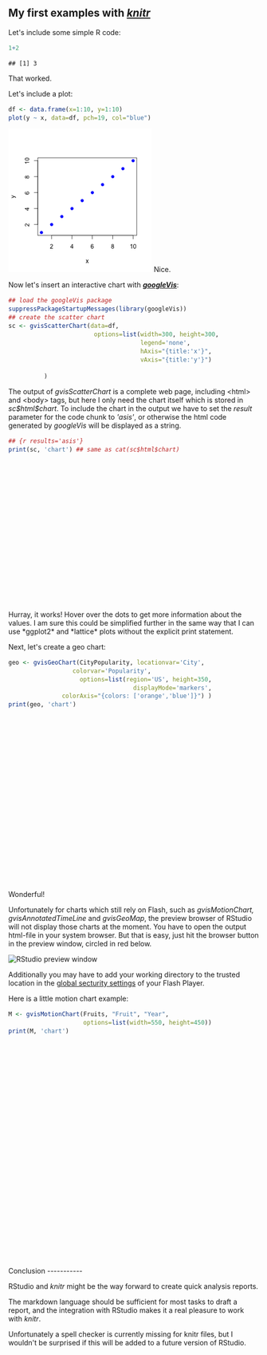 My first examples with [***knitr***](http://yihui.name/knitr/)
-----------------------------------------
Let's include some simple R code:

```r
1+2
```

```
## [1] 3
```
That worked.
 
Let's include a plot:

```r
df <- data.frame(x=1:10, y=1:10)
plot(y ~ x, data=df, pch=19, col="blue")
```

![plot of chunk unnamed-chunk-2](assets/fig/unnamed-chunk-2.png) 
Nice. 
 
Now let's insert an interactive chart with [***googleVis***](http://code.google.com/p/google-motion-charts-with-r):

```r
## load the googleVis package
suppressPackageStartupMessages(library(googleVis))
## create the scatter chart
sc <- gvisScatterChart(data=df,
                        options=list(width=300, height=300, 
                                     legend='none',
                                     hAxis="{title:'x'}",
                                     vAxis="{title:'y'}")
 
          )
```
The output of *gvisScatterChart* is a complete web page, including \<html\> and \<body\> tags, but here I only need the chart itself which is stored in *sc\$html\$chart*. To include the chart in the output we have to set the *result* parameter for the code chunk to *'asis'*, or otherwise the html code generated by *googleVis* will be displayed as a string.

```r
## {r results='asis'}
print(sc, 'chart') ## same as cat(sc$html$chart)
```

<!-- ScatterChart generated in R 3.0.2 by googleVis 0.5.1 package -->
<!-- Sat May 24 19:51:25 2014 -->


<!-- jsHeader -->
<script type="text/javascript">
 
// jsData 
function gvisDataScatterChartID55386ce0a5cc () {
var data = new google.visualization.DataTable();
var datajson =
[
 [
 1,
1 
],
[
 2,
2 
],
[
 3,
3 
],
[
 4,
4 
],
[
 5,
5 
],
[
 6,
6 
],
[
 7,
7 
],
[
 8,
8 
],
[
 9,
9 
],
[
 10,
10 
] 
];
data.addColumn('number','x');
data.addColumn('number','y');
data.addRows(datajson);
return(data);
}
 
// jsDrawChart
function drawChartScatterChartID55386ce0a5cc() {
var data = gvisDataScatterChartID55386ce0a5cc();
var options = {};
options["allowHtml"] = true;
options["width"] =    300;
options["height"] =    300;
options["legend"] = "none";
options["hAxis"] = {title:'x'};
options["vAxis"] = {title:'y'};

    var chart = new google.visualization.ScatterChart(
    document.getElementById('ScatterChartID55386ce0a5cc')
    );
    chart.draw(data,options);
    

}
  
 
// jsDisplayChart
(function() {
var pkgs = window.__gvisPackages = window.__gvisPackages || [];
var callbacks = window.__gvisCallbacks = window.__gvisCallbacks || [];
var chartid = "corechart";
  
// Manually see if chartid is in pkgs (not all browsers support Array.indexOf)
var i, newPackage = true;
for (i = 0; newPackage && i < pkgs.length; i++) {
if (pkgs[i] === chartid)
newPackage = false;
}
if (newPackage)
  pkgs.push(chartid);
  
// Add the drawChart function to the global list of callbacks
callbacks.push(drawChartScatterChartID55386ce0a5cc);
})();
function displayChartScatterChartID55386ce0a5cc() {
  var pkgs = window.__gvisPackages = window.__gvisPackages || [];
  var callbacks = window.__gvisCallbacks = window.__gvisCallbacks || [];
  window.clearTimeout(window.__gvisLoad);
  // The timeout is set to 100 because otherwise the container div we are
  // targeting might not be part of the document yet
  window.__gvisLoad = setTimeout(function() {
  var pkgCount = pkgs.length;
  google.load("visualization", "1", { packages:pkgs, callback: function() {
  if (pkgCount != pkgs.length) {
  // Race condition where another setTimeout call snuck in after us; if
  // that call added a package, we must not shift its callback
  return;
}
while (callbacks.length > 0)
callbacks.shift()();
} });
}, 100);
}
 
// jsFooter
</script>
 
<!-- jsChart -->  
<script type="text/javascript" src="https://www.google.com/jsapi?callback=displayChartScatterChartID55386ce0a5cc"></script>
 
<!-- divChart -->
  
<div id="ScatterChartID55386ce0a5cc"
  style="width: 300px; height: 300px;">
</div>
Hurray, it works! Hover over the dots to get more information about the values. I am sure this could be simplified further in the same way that I can use *ggplot2* and *lattice* plots without the explicit print statement.
 
Next, let's create a geo chart: 

```r
geo <- gvisGeoChart(CityPopularity, locationvar='City', 
                  colorvar='Popularity',
                    options=list(region='US', height=350, 
                                   displayMode='markers',
      		   colorAxis="{colors: ['orange','blue']}") )
print(geo, 'chart')
```

<!-- GeoChart generated in R 3.0.2 by googleVis 0.5.1 package -->
<!-- Sat May 24 19:51:25 2014 -->


<!-- jsHeader -->
<script type="text/javascript">
 
// jsData 
function gvisDataGeoChartID553810a52bec () {
var data = new google.visualization.DataTable();
var datajson =
[
 [
 "New York",
200 
],
[
 "Boston",
300 
],
[
 "Miami",
400 
],
[
 "Chicago",
500 
],
[
 "Los Angeles",
600 
],
[
 "Houston",
700 
] 
];
data.addColumn('string','City');
data.addColumn('number','Popularity');
data.addRows(datajson);
return(data);
}
 
// jsDrawChart
function drawChartGeoChartID553810a52bec() {
var data = gvisDataGeoChartID553810a52bec();
var options = {};
options["width"] =    556;
options["height"] =    350;
options["region"] = "US";
options["displayMode"] = "markers";
options["colorAxis"] = {colors: ['orange','blue']};

    var chart = new google.visualization.GeoChart(
    document.getElementById('GeoChartID553810a52bec')
    );
    chart.draw(data,options);
    

}
  
 
// jsDisplayChart
(function() {
var pkgs = window.__gvisPackages = window.__gvisPackages || [];
var callbacks = window.__gvisCallbacks = window.__gvisCallbacks || [];
var chartid = "geochart";
  
// Manually see if chartid is in pkgs (not all browsers support Array.indexOf)
var i, newPackage = true;
for (i = 0; newPackage && i < pkgs.length; i++) {
if (pkgs[i] === chartid)
newPackage = false;
}
if (newPackage)
  pkgs.push(chartid);
  
// Add the drawChart function to the global list of callbacks
callbacks.push(drawChartGeoChartID553810a52bec);
})();
function displayChartGeoChartID553810a52bec() {
  var pkgs = window.__gvisPackages = window.__gvisPackages || [];
  var callbacks = window.__gvisCallbacks = window.__gvisCallbacks || [];
  window.clearTimeout(window.__gvisLoad);
  // The timeout is set to 100 because otherwise the container div we are
  // targeting might not be part of the document yet
  window.__gvisLoad = setTimeout(function() {
  var pkgCount = pkgs.length;
  google.load("visualization", "1", { packages:pkgs, callback: function() {
  if (pkgCount != pkgs.length) {
  // Race condition where another setTimeout call snuck in after us; if
  // that call added a package, we must not shift its callback
  return;
}
while (callbacks.length > 0)
callbacks.shift()();
} });
}, 100);
}
 
// jsFooter
</script>
 
<!-- jsChart -->  
<script type="text/javascript" src="https://www.google.com/jsapi?callback=displayChartGeoChartID553810a52bec"></script>
 
<!-- divChart -->
  
<div id="GeoChartID553810a52bec"
  style="width: 556px; height: 350px;">
</div>
Wonderful! 
 
Unfortunately for charts which still rely on Flash, such as *gvisMotionChart, gvisAnnotatedTimeLine* and *gvisGeoMap*, the preview browser of RStudio will not display those charts at the moment. You have to open the output html-file in your system browser. But that is easy, just hit the browser button in the preview window, circled in red below.
 
![RStudio preview window](http://3.bp.blogspot.com/-b7iTQkXybNI/T7KtgqtE0_I/AAAAAAAAARY/Q_ZyViiQBrg/s1600/Untitled.png)
 
Additionally you may have to add your working directory to the trusted location in the [global secturity settings](http://www.macromedia.com/support/documentation/en/flashplayer/help/settings_manager04.html) of your Flash Player.
 
Here is a little motion chart example:

```r
M <- gvisMotionChart(Fruits, "Fruit", "Year",
                     options=list(width=550, height=450))
print(M, 'chart')
```

<!-- MotionChart generated in R 3.0.2 by googleVis 0.5.1 package -->
<!-- Sat May 24 19:51:25 2014 -->


<!-- jsHeader -->
<script type="text/javascript">
 
// jsData 
function gvisDataMotionChartID55384be69b7d () {
var data = new google.visualization.DataTable();
var datajson =
[
 [
 "Apples",
2008,
"West",
98,
78,
20,
"2008-12-31" 
],
[
 "Apples",
2009,
"West",
111,
79,
32,
"2009-12-31" 
],
[
 "Apples",
2010,
"West",
89,
76,
13,
"2010-12-31" 
],
[
 "Oranges",
2008,
"East",
96,
81,
15,
"2008-12-31" 
],
[
 "Bananas",
2008,
"East",
85,
76,
9,
"2008-12-31" 
],
[
 "Oranges",
2009,
"East",
93,
80,
13,
"2009-12-31" 
],
[
 "Bananas",
2009,
"East",
94,
78,
16,
"2009-12-31" 
],
[
 "Oranges",
2010,
"East",
98,
91,
7,
"2010-12-31" 
],
[
 "Bananas",
2010,
"East",
81,
71,
10,
"2010-12-31" 
] 
];
data.addColumn('string','Fruit');
data.addColumn('number','Year');
data.addColumn('string','Location');
data.addColumn('number','Sales');
data.addColumn('number','Expenses');
data.addColumn('number','Profit');
data.addColumn('string','Date');
data.addRows(datajson);
return(data);
}
 
// jsDrawChart
function drawChartMotionChartID55384be69b7d() {
var data = gvisDataMotionChartID55384be69b7d();
var options = {};
options["width"] =    550;
options["height"] =    450;

    var chart = new google.visualization.MotionChart(
    document.getElementById('MotionChartID55384be69b7d')
    );
    chart.draw(data,options);
    

}
  
 
// jsDisplayChart
(function() {
var pkgs = window.__gvisPackages = window.__gvisPackages || [];
var callbacks = window.__gvisCallbacks = window.__gvisCallbacks || [];
var chartid = "motionchart";
  
// Manually see if chartid is in pkgs (not all browsers support Array.indexOf)
var i, newPackage = true;
for (i = 0; newPackage && i < pkgs.length; i++) {
if (pkgs[i] === chartid)
newPackage = false;
}
if (newPackage)
  pkgs.push(chartid);
  
// Add the drawChart function to the global list of callbacks
callbacks.push(drawChartMotionChartID55384be69b7d);
})();
function displayChartMotionChartID55384be69b7d() {
  var pkgs = window.__gvisPackages = window.__gvisPackages || [];
  var callbacks = window.__gvisCallbacks = window.__gvisCallbacks || [];
  window.clearTimeout(window.__gvisLoad);
  // The timeout is set to 100 because otherwise the container div we are
  // targeting might not be part of the document yet
  window.__gvisLoad = setTimeout(function() {
  var pkgCount = pkgs.length;
  google.load("visualization", "1", { packages:pkgs, callback: function() {
  if (pkgCount != pkgs.length) {
  // Race condition where another setTimeout call snuck in after us; if
  // that call added a package, we must not shift its callback
  return;
}
while (callbacks.length > 0)
callbacks.shift()();
} });
}, 100);
}
 
// jsFooter
</script>
 
<!-- jsChart -->  
<script type="text/javascript" src="https://www.google.com/jsapi?callback=displayChartMotionChartID55384be69b7d"></script>
 
<!-- divChart -->
  
<div id="MotionChartID55384be69b7d"
  style="width: 550px; height: 450px;">
</div>
Conclusion
-----------
 
RStudio and *knitr* might be the way forward to create quick analysis reports.
 
The markdown language should be sufficient for most tasks to draft a report, and the integration with RStudio makes it a real pleasure to work with *knitr*.
 
Unfortunately a spell checker is currently missing for knitr files, but I wouldn't be surprised if this will be added to a future version of RStudio.
